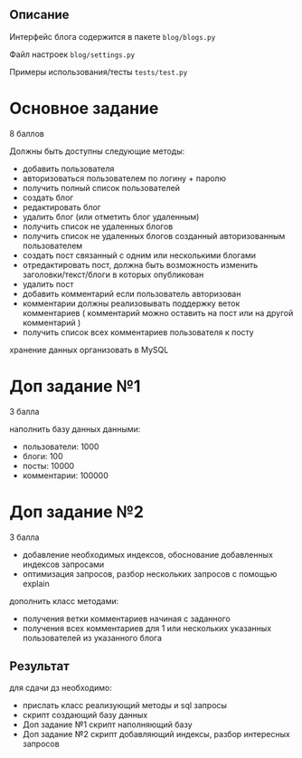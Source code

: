 

Описание
--------
Интерфейс блога содержится в пакете `blog/blogs.py`

Файл настроек `blog/settings.py`

Примеры использования/тесты `tests/test.py`



# Основное задание
8 баллов

Должны быть доступны следующие методы:

* добавить пользователя
* авторизоваться пользователем по логину + паролю
* получить полный список пользователей
* создать блог
* редактировать блог
* удалить блог (или отметить блог удаленным)
* получить список не удаленных блогов
* получить список не удаленных блогов созданный авторизованным пользователем
* создать пост связанный с одним или несколькими блогами
* отредактировать пост, должна быть возможность изменить заголовки/текст/блоги в которых опубликован
* удалить пост
* добавить комментарий если пользователь авторизован
* комментарии должны реализовывать поддержку веток комментариев ( комментарий можно оставить на пост или на другой комментарий )
* получить список всех комментариев пользователя к посту

хранение данных организовать в MySQL

# Доп задание №1

3 балла

наполнить базу данных данными:

* пользователи: 1000
* блоги: 100
* посты: 10000
* комментарии: 100000

# Доп задание №2
3 балла
* добавление необходимых индексов, обоснование добавленных индексов запросами
* оптимизация запросов, разбор нескольких запросов с помощью explain

дополнить класс методами: 

* получения ветки комментариев начиная с заданного
* получения всех комментариев для 1 или нескольких указанных пользователей из указанного блога

Результат
--------

для сдачи дз необходимо:
* прислать класс реализующий методы и sql запросы
* скрипт создающий базу данных
* Доп задание №1 скрипт наполняющий базу
* Доп задание №2 скрипт добавляющий индексы, разбор интересных запросов
